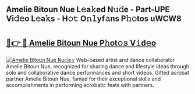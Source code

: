 ## Amelie Bitoun Nue L𝚎a𝚔ed N𝚞𝚍e - Part-UPE Vi𝚍𝚎o L𝚎a𝚔s - H𝚘𝚝 O𝚗𝚕yf𝚊ns P𝚑𝚘tos uWCW8

# <h2><a href="http://kf6hvl.oniu.top/?m=Amelie+Bitoun+Nue">🔗👉 🔴 Amelie Bitoun Nue P𝚑ot𝚘𝚜 V𝚒d𝚎o</a></h2>

[![Amelie Bitoun Nue Nu𝚍e𝚜](https://i.imgur.com/0qMVB7G.gif)](http://kf6hvl.oniu.top/?m=Amelie+Bitoun+Nue)
Web-based artist and dance collaborator Amelie Bitoun Nue, recognized for sharing dance and lifestyle ideas through solo and collaborative dance performances and short videos. Gifted acrobat partner Amelie Bitoun Nue, famed for their exceptional skills and accomplishments in performing acrobatic feats with partners.  
